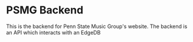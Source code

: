 # PSMG Backend

This is the backend for Penn State Music Group's website. The backend is an API which interacts with an EdgeDB